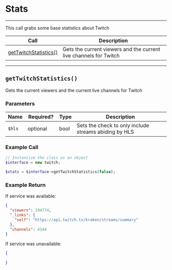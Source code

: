 # Stats

***

This call grabs some base statistics about Twitch

| Call | Description |
| ---- | ----------- |
| [getTwitchStatistics()](https://github.com/IBurn36360/Twitch_Interface/blob/master/Modules/stats.md#gettwitchstatistics) | Gets the current viewers and the current live channels for Twitch |

***

## `getTwitchStatistics()`

Gets the current viewers and the current live channels for Twitch

### Parameters  

<table>
    <thead>
        <tr>
            <th>Name</th>
            <th width=20%>Required?</th>
            <th width="50">Type</th>
            <th width=99%>Description</th>
        </tr>
    </thead>
    <tbody>
        <tr>
            <td><code>$hls</code></td>
            <td>optional</td>
            <td>bool</td>
            <td>Sets the check to only include streams abiding by HLS</td>
        </tr>
    </tbody>
</table>

### Example Call 

```php
// Instancize the class as an object
$interface = new twitch;

$stats = $interface->getTwitchStatistics(false);
```

### Example Return

If service was available:

```json
{
  "viewers": 194774,
  "_links": {
    "self": "https://api.twitch.tv/kraken/streams/summary"
  },
  "channels": 4144
}
```

If service was unavailable:
```json
{
    
}
```
